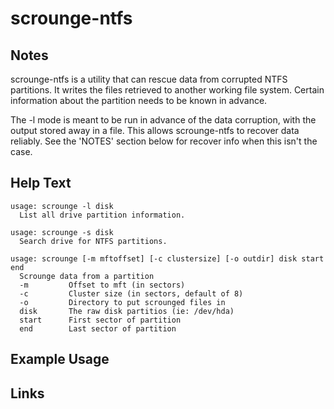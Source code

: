 # scrounge-ntfs

Notes
-------
scrounge-ntfs is a utility that can rescue data from corrupted NTFS partitions. It writes the files retrieved to another working file system. Certain information about the partition needs to be known in advance.

The -l mode is meant to be run in advance of the data corruption, with the output stored away in a file. This allows scrounge-ntfs to recover data reliably. See the 'NOTES' section below for recover info when this isn't the case.


Help Text
-------
```
usage: scrounge -l disk                                              
  List all drive partition information.                              
                                                                     
usage: scrounge -s disk                                              
  Search drive for NTFS partitions.                                  
                                                                     
usage: scrounge [-m mftoffset] [-c clustersize] [-o outdir] disk start end  
  Scrounge data from a partition                                     
  -m         Offset to mft (in sectors)                              
  -c         Cluster size (in sectors, default of 8)                 
  -o         Directory to put scrounged files in                     
  disk       The raw disk partitios (ie: /dev/hda)                   
  start      First sector of partition                               
  end        Last sector of partition              

```

Example Usage
-------

Links
-------

